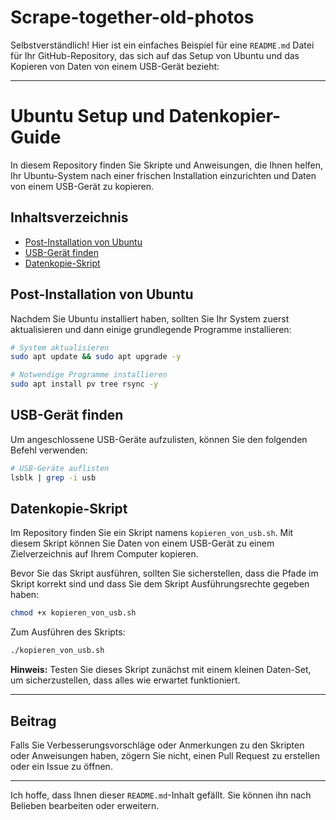 # Scrape-together-old-photos
Selbstverständlich! Hier ist ein einfaches Beispiel für eine `README.md` Datei für Ihr GitHub-Repository, das sich auf das Setup von Ubuntu und das Kopieren von Daten von einem USB-Gerät bezieht:

---

# Ubuntu Setup und Datenkopier-Guide

In diesem Repository finden Sie Skripte und Anweisungen, die Ihnen helfen, Ihr Ubuntu-System nach einer frischen Installation einzurichten und Daten von einem USB-Gerät zu kopieren.

## Inhaltsverzeichnis

- [Post-Installation von Ubuntu](#post-installation-von-ubuntu)
- [USB-Gerät finden](#usb-gerät-finden)
- [Datenkopie-Skript](#datenkopie-skript)

## Post-Installation von Ubuntu

Nachdem Sie Ubuntu installiert haben, sollten Sie Ihr System zuerst aktualisieren und dann einige grundlegende Programme installieren:

```bash
# System aktualisieren
sudo apt update && sudo apt upgrade -y

# Notwendige Programme installieren
sudo apt install pv tree rsync -y
```

## USB-Gerät finden

Um angeschlossene USB-Geräte aufzulisten, können Sie den folgenden Befehl verwenden:

```bash
# USB-Geräte auflisten
lsblk | grep -i usb
```

## Datenkopie-Skript

Im Repository finden Sie ein Skript namens `kopieren_von_usb.sh`. Mit diesem Skript können Sie Daten von einem USB-Gerät zu einem Zielverzeichnis auf Ihrem Computer kopieren.

Bevor Sie das Skript ausführen, sollten Sie sicherstellen, dass die Pfade im Skript korrekt sind und dass Sie dem Skript Ausführungsrechte gegeben haben:

```bash
chmod +x kopieren_von_usb.sh
```

Zum Ausführen des Skripts:

```bash
./kopieren_von_usb.sh
```

**Hinweis:** Testen Sie dieses Skript zunächst mit einem kleinen Daten-Set, um sicherzustellen, dass alles wie erwartet funktioniert.

---

## Beitrag

Falls Sie Verbesserungsvorschläge oder Anmerkungen zu den Skripten oder Anweisungen haben, zögern Sie nicht, einen Pull Request zu erstellen oder ein Issue zu öffnen.

---

Ich hoffe, dass Ihnen dieser `README.md`-Inhalt gefällt. Sie können ihn nach Belieben bearbeiten oder erweitern.
